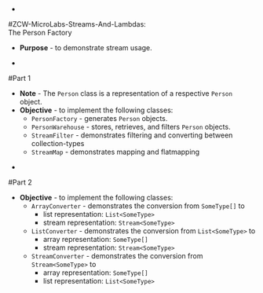 -
#ZCW-MicroLabs-Streams-And-Lambdas:<br>The Person Factory
* **Purpose** - to demonstrate stream usage.

-
#Part 1
* **Note** - The `Person` class is a representation of a respective `Person` object.
* **Objective** - to implement the following classes:
	* `PersonFactory` - generates `Person` objects.
	* `PersonWarehouse` - stores, retrieves, and filters `Person` objects.
	* `StreamFilter` - demonstrates filtering and converting between collection-types
	* `StreamMap` - demonstrates mapping and flatmapping

-
#Part 2
* **Objective** - to implement the following classes:
	* `ArrayConverter` - demonstrates the conversion from `SomeType[]` to
		* list representation: `List<SomeType>`
		* stream representation: `Stream<SomeType>`
	* `ListConverter` - demonstrates the conversion from `List<SomeType>` to
		* array representation: `SomeType[]`
		* stream representation: `Stream<SomeType>`
	* `StreamConverter` - demonstrates the conversion from `Stream<SomeType>` to
		* array representation: `SomeType[]`
		* list representation: `List<SomeType>`
